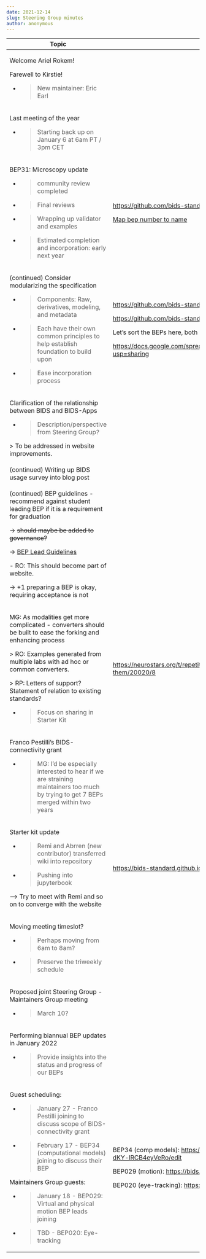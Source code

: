 ```yaml
---
date: 2021-12-14
slug: Steering Group minutes
author: anonymous
---
```





<!-- more -->


<table>
 <thead>
  <tr class="header">
   <th>
    Topic
   </th>
   <th>
    Relevant Links
   </th>
  </tr>
 </thead>
 <tbody>
  <tr class="odd">
   <td>
    <p>
     Welcome Ariel Rokem!
    </p>
    <p>
     Farewell to Kirstie!
    </p>
    <ul>
     <li>
      <blockquote>
       <p>
        New maintainer: Eric Earl
       </p>
      </blockquote>
     </li>
    </ul>
   </td>
   <td>
   </td>
  </tr>
  <tr class="even">
   <td>
    <p>
     Last meeting of the year
    </p>
    <ul>
     <li>
      <blockquote>
       <p>
        Starting back up on January 6 at 6am PT / 3pm CET
       </p>
      </blockquote>
     </li>
    </ul>
   </td>
   <td>
   </td>
  </tr>
  <tr class="odd">
   <td>
    <p>
     BEP31: Microscopy update
    </p>
    <ul>
     <li>
      <blockquote>
       <p>
        community review completed
       </p>
      </blockquote>
     </li>
     <li>
      <blockquote>
       <p>
        Final reviews
       </p>
      </blockquote>
     </li>
     <li>
      <blockquote>
       <p>
        Wrapping up validator and examples
       </p>
      </blockquote>
     </li>
     <li>
      <blockquote>
       <p>
        Estimated completion and incorporation: early next year
       </p>
      </blockquote>
     </li>
    </ul>
   </td>
   <td>
    <p>
     <a href="https://github.com/bids-standard/bids-specification/pull/881">
      <span class="underline">
       https://github.com/bids-standard/bids-specification/pull/881
      </span>
     </a>
    </p>
    <p>
     <a href="https://bids.neuroimaging.io/get_involved.html#extending-the-bids-specification">
      <span class="underline">
       Map bep number to name
      </span>
     </a>
    </p>
   </td>
  </tr>
  <tr class="even">
   <td>
    <p>
     (continued) Consider modularizing the specification
    </p>
    <ul>
     <li>
      <blockquote>
       <p>
        Components: Raw, derivatives, modeling, and metadata
       </p>
      </blockquote>
     </li>
     <li>
      <blockquote>
       <p>
        Each have their own common principles to help establish foundation to build upon
       </p>
      </blockquote>
     </li>
     <li>
      <blockquote>
       <p>
        Ease incorporation process
       </p>
      </blockquote>
     </li>
    </ul>
   </td>
   <td>
    <p>
     <a href="https://github.com/bids-standard/bids-specification/issues/255">
      <span class="underline">
       https://github.com/bids-standard/bids-specification/issues/255
      </span>
     </a>
    </p>
    <p>
     <a href="https://github.com/bids-standard/bids-specification/issues/401">
      <span class="underline">
       https://github.com/bids-standard/bids-specification/issues/401
      </span>
     </a>
    </p>
    <p>
     Let’s sort the BEPs here, both upcoming and old:
    </p>
    <p>
     <a href="https://docs.google.com/spreadsheets/d/1im1AmDfEBRtFOtQlv_atUtOH8xyiEmL_QsstKKQ6_eE/edit?usp=sharing">
      <span class="underline">
       https://docs.google.com/spreadsheets/d/1im1AmDfEBRtFOtQlv_atUtOH8xyiEmL_QsstKKQ6_eE/edit?usp=sharing
      </span>
     </a>
    </p>
   </td>
  </tr>
  <tr class="odd">
   <td>
    <p>
     Clarification of the relationship between BIDS and BIDS-Apps
    </p>
    <ul>
     <li>
      <blockquote>
       <p>
        Description/perspective from Steering Group?
       </p>
      </blockquote>
     </li>
    </ul>
    <p>
     &gt; To be addressed in website improvements.
    </p>
   </td>
   <td>
   </td>
  </tr>
  <tr class="even">
   <td>
    (continued) Writing up BIDS usage survey into blog post
   </td>
   <td>
   </td>
  </tr>
  <tr class="odd">
   <td>
    <p>
     (continued) BEP guidelines - recommend against student leading BEP if it is a requirement for graduation
    </p>
    <p>
     -&gt;
     <del>
      should maybe be added to governance?
     </del>
    </p>
    <p>
     -&gt;
     <a href="https://docs.google.com/document/d/1pWmEEY-1-WuwBPNy5tDAxVJYQ9Een4hZJM06tQZg8X4/edit">
      <span class="underline">
       BEP Lead Guidelines
      </span>
     </a>
    </p>
    <p>
     - RO: This should become part of website.
    </p>
    <p>
     -&gt; +1 preparing a BEP is okay, requiring acceptance is not
    </p>
   </td>
   <td>
   </td>
  </tr>
  <tr class="even">
   <td>
    <p>
     MG: As modalities get more complicated - converters should be built to ease the forking and enhancing process
    </p>
    <p>
     &gt; RO: Examples generated from multiple labs with ad hoc or common converters.
    </p>
    <p>
     &gt; RP: Letters of support? Statement of relation to existing standards?
    </p>
    <ul>
     <li>
      <blockquote>
       <p>
        Focus on sharing in Starter Kit
       </p>
      </blockquote>
     </li>
    </ul>
   </td>
   <td>
    <a href="https://neurostars.org/t/repetitiontime-parameters-what-are-they-and-where-to-find-them/20020/8">
     <span class="underline">
      https://neurostars.org/t/repetitiontime-parameters-what-are-they-and-where-to-find-them/20020/8
     </span>
    </a>
   </td>
  </tr>
  <tr class="odd">
   <td>
    <p>
     Franco Pestilli’s BIDS-connectivity grant
    </p>
    <ul>
     <li>
      <blockquote>
       <p>
        MG: I’d be especially interested to hear if we are straining maintainers too much by trying to get 7 BEPs merged within two years
       </p>
      </blockquote>
     </li>
    </ul>
   </td>
   <td>
   </td>
  </tr>
  <tr class="even">
   <td>
    <p>
     Starter kit update
    </p>
    <ul>
     <li>
      <blockquote>
       <p>
        Remi and Abrren (new contributor) transferred wiki into repository
       </p>
      </blockquote>
     </li>
     <li>
      <blockquote>
       <p>
        Pushing into jupyterbook
       </p>
      </blockquote>
     </li>
    </ul>
    <p>
     ––&gt; Try to meet with Remi and so on to converge with the website
    </p>
   </td>
   <td>
    <a href="https://bids-standard.github.io/bids-starter-kit/">
     <span class="underline">
      https://bids-standard.github.io/bids-starter-kit/
     </span>
    </a>
   </td>
  </tr>
  <tr class="odd">
   <td>
    <p>
     Moving meeting timeslot?
    </p>
    <ul>
     <li>
      <blockquote>
       <p>
        Perhaps moving from 6am to 8am?
       </p>
      </blockquote>
     </li>
     <li>
      <blockquote>
       <p>
        Preserve the triweekly schedule
       </p>
      </blockquote>
     </li>
    </ul>
   </td>
   <td>
   </td>
  </tr>
  <tr class="even">
   <td>
    <p>
     Proposed joint Steering Group - Maintainers Group meeting
    </p>
    <ul>
     <li>
      <blockquote>
       <p>
        March 10?
       </p>
      </blockquote>
     </li>
    </ul>
   </td>
   <td>
   </td>
  </tr>
  <tr class="odd">
   <td>
    <p>
     Performing biannual BEP updates in January 2022
    </p>
    <ul>
     <li>
      <blockquote>
       <p>
        Provide insights into the status and progress of our BEPs
       </p>
      </blockquote>
     </li>
    </ul>
   </td>
   <td>
   </td>
  </tr>
  <tr class="even">
   <td>
    <p>
     Guest scheduling:
    </p>
    <ul>
     <li>
      <blockquote>
       <p>
        January 27 - Franco Pestilli joining to discuss scope of BIDS-connectivity grant
       </p>
      </blockquote>
     </li>
     <li>
      <blockquote>
       <p>
        February 17 - BEP34 (computational models) joining to discuss their BEP
       </p>
      </blockquote>
     </li>
    </ul>
    <p>
     Maintainers Group guests:
    </p>
    <ul>
     <li>
      <blockquote>
       <p>
        January 18 - BEP029: Virtual and physical motion BEP leads joining
       </p>
      </blockquote>
     </li>
     <li>
      <blockquote>
       <p>
        TBD - BEP020: Eye-tracking
       </p>
      </blockquote>
     </li>
    </ul>
   </td>
   <td>
    <p>
     BEP34 (comp models):
     <a href="https://docs.google.com/document/d/1NT1ERdL41oz3NibIFRyVQ2iR8xH-dKY-lRCB4eyVeRo/edit">
      <span class="underline">
       https://docs.google.com/document/d/1NT1ERdL41oz3NibIFRyVQ2iR8xH-dKY-lRCB4eyVeRo/edit
      </span>
     </a>
    </p>
    <p>
     BEP029 (motion):
     <a href="https://bids.neuroimaging.io/bep029">
      <span class="underline">
       https://bids.neuroimaging.io/bep029
      </span>
     </a>
    </p>
    <p>
     BEP020 (eye-tracking):
     <a href="https://bids.neuroimaging.io/bep020">
      <span class="underline">
       https://bids.neuroimaging.io/bep020
      </span>
     </a>
    </p>
   </td>
  </tr>
 </tbody>
</table>
